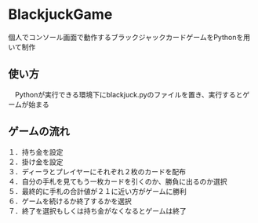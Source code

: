 # BlackjuckGame
個人でコンソール画面で動作するブラックジャックカードゲームをPythonを用いて制作

## 使い方
　Pythonが実行できる環境下にblackjuck.pyのファイルを置き、実行するとゲームが始まる

## ゲームの流れ<br>
 １．持ち金を設定<br>
 ２．掛け金を設定<br>
 ３．ディーラとプレイヤーにそれぞれ２枚のカードを配布<br>
 ４．自分の手札を見てもう一枚カードを引くのか、勝負に出るのか選択<br>
 ５．最終的に手札の合計値が２１に近い方がゲームに勝利<br>
 ６．ゲームを続けるか終了するかを選択<br>
 ７．終了を選択もしくは持ち金がなくなるとゲームは終了<br>
